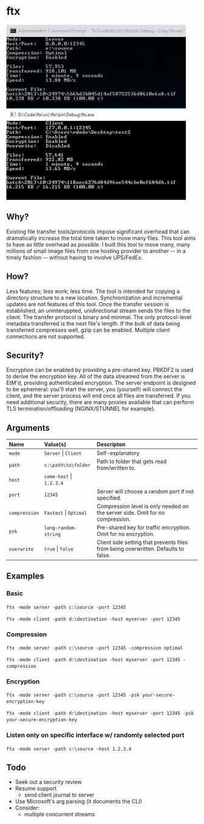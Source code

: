 # ftx

![Screenshot](/docs/screenshot.png?raw=true)

## Why?
Existing file transfer tools/protocols impose significant overhead that can dramatically increase the total time taken to move many files. This tool aims to have as little overhead as possible. I built this tool to move many, many millions of small image files from one hosting provider to another -- in a timely fashion -- without having to involve UPS/FedEx.

## How?
Less features; less work; less time. The tool is intended for copying a directory structure to a new location. Synchronization and incremental updates are not features of this tool. Once the transfer session is established, an uninteruppted, unidirectional stream sends the files to the client. The transfer protocol is binary and minimal. The only protocol-level metadata transferred is the next file's length. If the bulk of data being transferred compresses well, gzip can be enabled. Multiple client connections are not supported.

## Security?
Encryption can be enabled by providing a pre-shared key. PBKDF2 is used to derive the encryption key. All of the data streamed from the server is EtM'd, providing authenticated encryption. The server endpoint is designed to be ephemeral: you'll start the server, you (yourself) will connect the client, and the server process will end once all files are transferred. If you need additional security, there are many proxies available that can perform TLS termination/offloading (NGINX/STUNNEL for example).

## Arguments

| Name           | Value(s)                 | Descripton            
| :------------- |:-------------------------| :---------------------
| `mode`         | `Server` \| `Client`     | Self-explanatory
| `path`         | `c:\path\to\folder`      | Path to folder that gets read from/written to.
| `host`         | `some-host` \| `1.2.3.4` | 
| `port`         | `12345`                  | Server will choose a random port if not specified.
| `compression`  | `Fastest` \| `Optimal`   | Compression level is only needed on the server side. Omit for no compression.
| `psk`          | `long-random-string`     | Pre-shared key for traffic encryption. Omit for no encryption.
| `overwrite`    | `true` \| `false`        | Client side setting that prevents files from being overwritten. Defaults to false.

## Examples

### Basic

`ftx -mode server -path c:\source -port 12345`

`ftx -mode client -path d:\destination -host myserver -port 12345`

### Compression

`ftx -mode server -path c:\source -port 12345 -compression optimal`

`ftx -mode client -path d:\destination -host myserver -port 12345 -compression`

### Encryption

`ftx -mode server -path c:\source -port 12345 -psk your-secure-encryption-key`

`ftx -mode client -path d:\destination -host myserver -port 12345 -psk your-secure-encryption-key`

### Listen only on specific interface w/ randomly selected port

`ftx -mode server -path c:\source -host 1.2.3.4`

## Todo
- Seek out a security review
- Resume support
    - send client journal to server
- Use Microsoft's arg parsing (it documents the CLI)
- Consider:    
    - multiple concurrent streams
